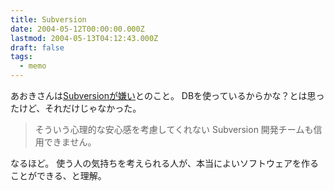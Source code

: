 ```yaml
---
title: Subversion
date: 2004-05-12T00:00:00.000Z
lastmod: 2004-05-13T04:12:43.000Z
draft: false
tags:
  - memo
---
```


あおきさんは[Subversionが嫌い](http://i.loveruby.net/d/20040512.html#p03)とのこと。 DBを使っているからかな？とは思ったけど、それだけじゃなかった。

> そういう心理的な安心感を考慮してくれない Subversion 開発チームも信用できません。

なるほど。 使う人の気持ちを考えられる人が、本当によいソフトウェアを作ることができる、と理解。

